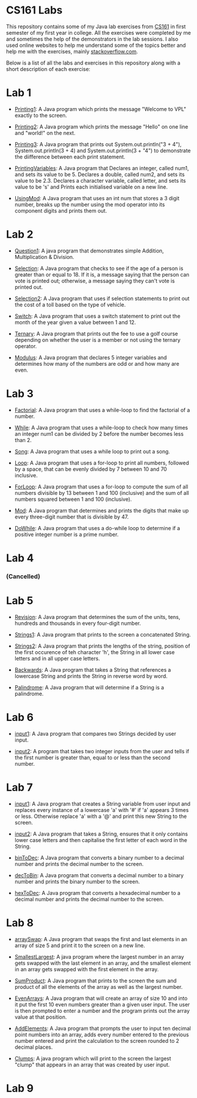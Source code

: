 # CS161 Labs
This repository contains some of my Java lab exercises from [CS161](http://apps.maynoothuniversity.ie/courses/?TARGET=MODULE&MODE=VIEW&MODULE_CODE=CS161#ANCHOR_SEARCH) in first semester of my first year in college. All the exercises were completed by me and sometimes the help of the demonstrators in the lab sessions. I also used online websites to help me understand some of the topics better and help me with the exercises, mainly [stackoverflow.com](https://stackoverflow.com/).

Below is a list of all the labs and exercises in this repository along with a short description of each exercise:

# Lab 1
- [Printing1](https://github.com/ArturMK98/CS161-Labs/blob/master/Lab%201/Printing.java): A Java program which prints the message "Welcome to VPL" exactly to the screen.

- [Printing2](https://github.com/ArturMK98/CS161-Labs/blob/master/Lab%201/Printing2.java): A Java program which prints the message "Hello" on one line and "world!" on the next.

- [Printing3](https://github.com/ArturMK98/CS161-Labs/blob/master/Lab%201/Printing3.java): A Java program that prints out System.out.println("3 + 4"), System.out.println(3 + 4) and System.out.println(3 + "4") to demonstrate the diifference between each print statement.

- [PrintingVariables](https://github.com/ArturMK98/CS161-Labs/blob/master/Lab%201/PrintingVariables.java): A Java program that Declares an integer, called num1, and sets its value to be 5. Declares a double, called num2, and sets its value to be 2.3. Declares a character variable, called letter, and sets its value to be 's' and Prints each initialised variable on a new line.

- [UsingMod](https://github.com/ArturMK98/CS161-Labs/blob/master/Lab%201/UsingMod.java): A Java program that uses an int num that stores a 3 digit number, breaks up the number using the mod operator into its component digits and prints them out.

# Lab 2
- [Question1](https://github.com/ArturMK98/CS161-Labs/blob/master/Lab%202/Question1.java): A java program that demonstrates simple Addition, Multiplication & Division.

- [Selection](https://github.com/ArturMK98/CS161-Labs/blob/master/Lab%202/Selection.java): A Java program that checks to see if the age of a person is greater than or equal to 18. If it is, a message saying that the person can vote is printed out; otherwise, a message saying they can't vote is printed out.

- [Selection2](https://github.com/ArturMK98/CS161-Labs/blob/master/Lab%202/Selection2.java):  A Java program that uses if selection statements to print out the cost of a toll based on the type of vehicle.

- [Switch](https://github.com/ArturMK98/CS161-Labs/blob/master/Lab%202/Switch.java): A Java program that uses a switch statement to print out the month of the year given a value between 1 and 12.

- [Ternary](https://github.com/ArturMK98/CS161-Labs/blob/master/Lab%202/Ternary.java): A Java program that prints out the fee to use a golf course depending on whether the user is a member or not using the ternary operator.

- [Modulus](https://github.com/ArturMK98/CS161-Labs/blob/master/Lab%202/Modulus.java): A Java program that declares 5 integer variables and determines how many of the numbers are odd or and how many are even.

# Lab 3
- [Factorial](https://github.com/ArturMK98/CS161-Labs/blob/master/Lab%203/Factorial.java): A Java program that uses a while-loop to find the factorial of a number.

- [While](https://github.com/ArturMK98/CS161-Labs/blob/master/Lab%203/While.java): A Java program that uses a while-loop to check how many times an integer num1 can be divided by 2 before the number becomes less than 2.

- [Song](https://github.com/ArturMK98/CS161-Labs/blob/master/Lab%203/Song.java): A Java program that uses a while loop to print out a song.

- [Loop](https://github.com/ArturMK98/CS161-Labs/blob/master/Lab%203/Loop.java): A Java program that uses a for-loop to print all numbers, followed by a space, that can be evenly divided by 7 between 10 and 70 inclusive.

- [ForLoop](https://github.com/ArturMK98/CS161-Labs/blob/master/Lab%203/ForLoop.java): A Java program that uses a for-loop to compute the sum of all numbers divisible by 13 between 1 and 100 (inclusive) and the sum of all numbers squared between 1 and 100 (inclusive).

- [Mod](https://github.com/ArturMK98/CS161-Labs/blob/master/Lab%203/Mod.java): A Java program that determines and prints the digits that make up every three-digit number that is divisible by 47.

- [DoWhile](https://github.com/ArturMK98/CS161-Labs/blob/master/Lab%203/DoWhile.java): A Java program that uses a do-while loop to determine if a positive integer number is a prime number.

# Lab 4
### (Cancelled)

# Lab 5
- [Revision](https://github.com/ArturMK98/CS161-Labs/blob/master/Lab%205/Revision.java): A Java program that determines the sum of the units, tens, hundreds and thousands in every four-digit number.

- [Strings1](https://github.com/ArturMK98/CS161-Labs/blob/master/Lab%205/Strings1.java): A Java program that prints to the screen a concatenated String.

- [Strings2](https://github.com/ArturMK98/CS161-Labs/blob/master/Lab%205/Strings2.java): A Java program that prints the lengths of the string, position of the first occurence of teh character 'h', the String in all lower case letters and in all upper case letters.

- [Backwards](https://github.com/ArturMK98/CS161-Labs/blob/master/Lab%205/Backwards.java): A Java program that takes a String that references a lowercase String and prints the String in reverse word by word.

- [Palindrome](https://github.com/ArturMK98/CS161-Labs/blob/master/Lab%205/Palindrome.java): A Java program that will determine if a String is a palindrome.

# Lab 6
- [input1](https://github.com/ArturMK98/CS161-Labs/blob/master/Lab%206/input1.java): A Java program that compares two Strings decided by user input.

- [input2](https://github.com/ArturMK98/CS161-Labs/blob/master/Lab%206/input2.java): A program that takes two integer inputs from the user and tells if the first number is greater than, equal to or less than the second number.

# Lab 7
- [input1](https://github.com/ArturMK98/CS161-Labs/blob/master/Lab%207/input1.java): A Java program that creates a String variable from user input and replaces every instance of a lowercase 'a' with '#' if 'a' appears 3 times or less. Otherwise replace 'a' with a '@' and print this new String to the screen.

- [input2](https://github.com/ArturMK98/CS161-Labs/blob/master/Lab%207/input2.java): A Java program that takes a String, ensures that it only contains lower case letters and then capitalise the first letter of each word in the String.

- [binToDec](https://github.com/ArturMK98/CS161-Labs/blob/master/Lab%207/binToDec.java): A Java program that converts a binary number to a decimal number and prints the decimal number to the screen.

- [decToBin](https://github.com/ArturMK98/CS161-Labs/blob/master/Lab%207/decToBin.java): A Java program that converts a decimal number to a binary number and prints the binary number to the screen.

- [hexToDec](https://github.com/ArturMK98/CS161-Labs/blob/master/Lab%207/hexToDec.java): A Java program that converts a hexadecimal number to a decimal number and prints the decimal number to the screen.

# Lab 8
- [arraySwap](https://github.com/ArturMK98/CS161-Labs/blob/master/Lab%208/arraySwap.java): A Java program that swaps the first and last elements in an array of size 5 and print it to the screen on a new line.

- [SmallestLargest](https://github.com/ArturMK98/CS161-Labs/blob/master/Lab%208/SmallestLargest.java): A java program where the largest number in an array gets swapped with the last element in an array, and the smallest element in an array gets swapped with the first element in the array.

- [SumProduct](https://github.com/ArturMK98/CS161-Labs/blob/master/Lab%208/SumProduct.java): A Java program that prints to the screen the sum and product of all the elements of the array as well as the largest number.

- [EvenArrays](https://github.com/ArturMK98/CS161-Labs/blob/master/Lab%208/EvenArrays.java): A Java program that will create an array of size 10 and into it put the first 10 even numbers greater than a given user input. The user is then prompted to enter a number and the program prints out the array value at that position.

- [AddElements](https://github.com/ArturMK98/CS161-Labs/blob/master/Lab%208/AddElements.java): A Java program that prompts the user to input ten decimal point numbers into an array, adds every number entered to the previous number entered and print the calculation to the screen rounded to 2 decimal places.

- [Clumps](https://github.com/ArturMK98/CS161-Labs/blob/master/Lab%208/Clumps.java): A java program which will print to the screen the largest "clump" that appears in an array that was created by user input.

# Lab 9





